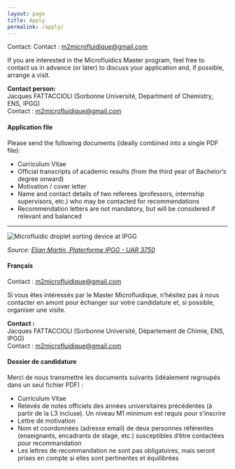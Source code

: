 ```yaml
---
layout: page
title: Apply
permalink: /apply/
---
```



Contact: Contact : [m2microfluidique@gmail.com](mailto:m2microfluidique@gmail.com)

If you are interested in the Microfluidics Master program, feel free to contact us in advance (or later) to discuss your application and, if possible, arrange a visit.

**Contact person:**  
Jacques FATTACCIOLI (Sorbonne Université, Department of Chemistry, ENS, IPGG)  
Contact : [m2microfluidique@gmail.com](mailto:m2microfluidique@gmail.com) 

#### Application file
Please send the following documents (ideally combined into a single PDF file):

- Curriculum Vitae  
- Official transcripts of academic results (from the third year of Bachelor’s degree onward)  
- Motivation / cover letter  
- Name and contact details of two referees (professors, internship supervisors, etc.) who may be contacted for recommendations  
- Recommendation letters are not mandatory, but will be considered if relevant and balanced  

---

![Microfluidic droplet sorting device at IPGG](/assets/images/microfluidic.gif)

*Source: [Elian Martin, Platerforme IPGG - UAR 3750](https://www.plateformeipgg.fr/)*

#### Français

Contact : [m2microfluidique@gmail.com](mailto:m2microfluidique@gmail.com)

Si vous êtes intéressés par le Master Microfluidique, n’hésitez pas à nous contacter en amont pour échanger sur votre candidature et, si possible, organiser une visite.

**Contact :**  
Jacques FATTACCIOLI (Sorbonne Université, Département de Chimie, ENS, IPGG)  
Contact : [m2microfluidique@gmail.com](mailto:m2microfluidique@gmail.com)

#### Dossier de candidature
Merci de nous transmettre les documents suivants (idéalement regroupés dans un seul fichier PDF) :

- Curriculum Vitae  
- Relevés de notes officiels des années universitaires précédentes (à partir de la L3 incluse). Un niveau M1 minimum est requis pour s’inscrire  
- Lettre de motivation  
- Nom et coordonnées (adresse email) de deux personnes référentes (enseignants, encadrants de stage, etc.) susceptibles d’être contactées pour recommandation  
- Les lettres de recommandation ne sont pas obligatoires, mais seront prises en compte si elles sont pertinentes et équilibrées  